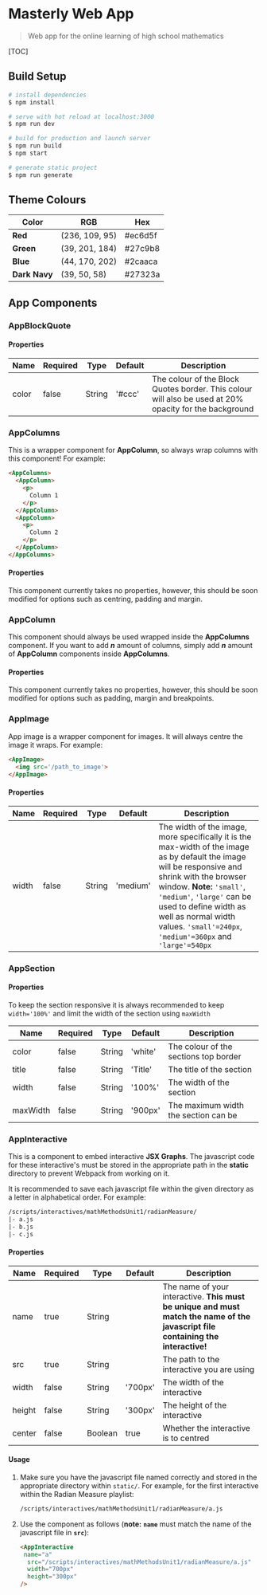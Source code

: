 # Masterly Web App

> Web app for the online learning of high school mathematics

[TOC]

## Build Setup

``` bash
# install dependencies
$ npm install

# serve with hot reload at localhost:3000
$ npm run dev

# build for production and launch server
$ npm run build
$ npm start

# generate static project
$ npm run generate
```

## Theme Colours

| Color         | RGB            | Hex     |
| ------------- | -------------- | ------- |
| **Red**       | (236, 109, 95) | #ec6d5f |
| **Green**     | (39, 201, 184) | #27c9b8 |
| **Blue**      | (44, 170, 202) | #2caaca |
| **Dark Navy** | (39, 50, 58)   | #27323a |

## App Components

### AppBlockQuote

#### Properties

| Name  | Required | Type   | Default | Description                                                  |
| ----- | -------- | ------ | ------- | ------------------------------------------------------------ |
| color | false    | String | '#ccc'  | The colour of the Block Quotes border. This colour will also be used at 20% opacity for the background |

### AppColumns

This is a wrapper component for **AppColumn**, so always wrap columns with this component! For example:

```html
<AppColumns>
  <AppColumn>
    <p>
      Column 1
    </p>
  </AppColumn>
  <AppColumn>
    <p>
      Column 2
    </p>
  </AppColumn>
</AppColumns>
```

#### Properties

This component currently takes no properties, however, this should be soon modified for options such as centring, padding and margin.

### AppColumn

This component should always be used wrapped inside the **AppColumns** component. If you want to add ***n*** amount of columns, simply add ***n*** amount of **AppColumn** components inside **AppColumns**.

#### Properties

This component currently takes no properties, however, this should be soon modified for options such as padding, margin and breakpoints.

### AppImage

App image is a wrapper component for images. It will always centre the image it wraps. For example:

```html
<AppImage>
  <img src='/path_to_image'>
</AppImage>
```

#### Properties

| Name  | Required | Type   | Default  | Description                                                  |
| ----- | -------- | ------ | -------- | ------------------------------------------------------------ |
| width | false    | String | 'medium' | The width of the image, more specifically it is the max-width of the image as by default the image will be responsive and shrink with the browser window. **Note:** `'small'`, `'medium'`, `'large'`  can be used to define width as well as normal width values. `'small'=240px`, `'medium'=360px` and `'large'=540px` |

### AppSection

#### Properties

To keep the section responsive it is always recommended to keep `width='100%'` and limit the width of the section using `maxWidth`

| Name     | Required | Type   | Default | Description                           |
| -------- | -------- | ------ | ------- | ------------------------------------- |
| color    | false    | String | 'white' | The colour of the sections top border |
| title    | false    | String | 'Title' | The title of the section              |
| width    | false    | String | '100%'  | The width of the section              |
| maxWidth | false    | String | '900px' | The maximum width the section can be  |

### AppInteractive

This is a component to embed interactive **JSX Graphs**. The javascript code for these interactive's must be stored in the appropriate path in the **static** directory to prevent Webpack from working on it. 

It is recommended to save each javascript file within the given directory as a letter in alphabetical order. For example:

```html
/scripts/interactives/mathMethodsUnit1/radianMeasure/
|- a.js
|- b.js
|- c.js
```

#### Properties

| Name   | Required | Type    | Default | Description                                                  |
| ------ | -------- | ------- | ------- | ------------------------------------------------------------ |
| name   | true     | String  |         | The name of your interactive. **This must be unique and must match the name of the javascript file containing the interactive!** |
| src    | true     | String  |         | The path to the interactive you are using                    |
| width  | false    | String  | '700px' | The width of the interactive                                 |
| height | false    | String  | '300px' | The height of the interactive                                |
| center | false    | Boolean | true    | Whether the interactive is to centred                        |

#### Usage

1. Make sure you have the javascript file named correctly and stored in the appropriate directory within `static/`. For example, for the first interactive within the Radian Measure playlist:

   ```html
   /scripts/interactives/mathMethodsUnit1/radianMeasure/a.js
   ```

2. Use the component as follows (**note:** **`name`** must match the name of the javascript file in **`src`**):

   ```html
   <AppInteractive
   	name="a"
     src="/scripts/interactives/mathMethodsUnit1/radianMeasure/a.js"
     width="700px"
     height="300px"
   />
   ```

